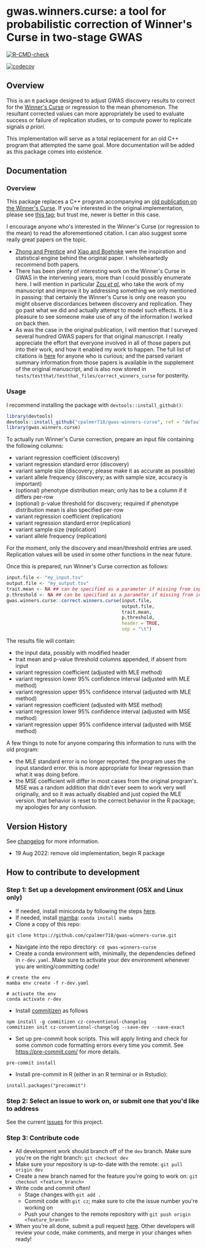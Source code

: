 # gwas.winners.curse: a tool for probabilistic correction of Winner's Curse in two-stage GWAS

<!-- badges: start -->
[![R-CMD-check](https://github.com/cpalmer718/gwas-winners-curse/actions/workflows/R-CMD-check.yaml/badge.svg)](https://github.com/cpalmer718/gwas-winners-curse/actions/workflows/R-CMD-check.yaml)

[![codecov](https://codecov.io/gh/cpalmer718/gwas-winners-curse/branch/default/graph/badge.svg?token=IIPN9LBZNQ)](https://codecov.io/gh/cpalmer718/gwas-winners-curse)
<!-- badges: end -->



## Overview

This is an `R` package designed to adjust GWAS discovery results to correct
for the [Winner's Curse](https://en.wikipedia.org/wiki/Winner%27s_curse) or
regression to the mean phenomenon. The resultant corrected values can more
appropriately be used to evaluate success or failure of replication studies,
or to compute power to replicate signals _a priori_.

This implementation will serve as a total replacement for an old C++ program
that attempted the same goal. More documentation will be added as this package
comes into existence.

## Documentation

### Overview

This package replaces a C++ program accompanying an [old publication on the Winner's Curse](https://doi.org/10.1371/journal.pgen.1006916).
If you're interested in the original implementation, please see [this tag](https://github.com/cpalmer718/gwas-winners-curse/tree/1.0.0-beta.2);
but trust me, newer is better in this case.

I encourage anyone who's interested in the Winner's Curse (or regression to the mean) to read the aforementioned citation. I can
also suggest some really great papers on the topic.

- [Zhong and Prentice](https://doi.org/10.1093%2Fbiostatistics%2Fkxn001) and [Xiao and Boehnke](https://doi.org/10.1002/gepi.20398)
  were the inspiration and statistical engine behind the original paper. I wholeheartedly recommend both papers.
- There has been plenty of interesting work on the Winner's Curse in GWAS in the intervening years, more than I could possibly enumerate
  here. I will mention in particular [Zou _et al._](https://www.biorxiv.org/content/10.1101/856898v1.full.pdf) who take the work
  of my manuscript and improve it by addressing something we only mentioned in passing: that certainly the Winner's Curse is only one
  reason you might observe discordances between discovery and replication. They go past what we did and actually attempt to model
  such effects. It is a pleasure to see someone make use of any of the information I worked on back then.
- As was the case in the original publication, I will mention that I surveyed several hundred GWAS papers for that original manuscript.
  I really appreciate the effort that everyone involved in all of those papers put into their work, and how it enabled my work to happen.
  The full list of citations is [here](https://doi.org/10.1371/journal.pgen.1006916.s012) for anyone who is curious; and the parsed 
  variant summary information from those papers is available in the supplement of the original manuscript, and is also now stored in 
  `tests/testthat/testthat_files/correct_winners_curse` for posterity.

### Usage

I recommend installing the package with `devtools::install_github()`:

```r
library(devtools)
devtools::install_github("cpalmer718/gwas-winners-curse", ref = "default")
library(gwas.winners.curse)
```

To actually run Winner's Curse correction, prepare an input file containing the following columns:

- variant regression coefficient (discovery)
- variant regression standard error (discovery)
- variant sample size (discovery; please make it as accurate as possible)
- variant allele frequency (discovery; as with sample size, accuracy is important)
- (optional) phenotype distribution mean; only has to be a column if it differs per-row
- (optional) p-value threshold for discovery; required if phenotype distribution mean is also specified per-row
- variant regression coefficient (replication)
- variant regression standard error (replication)
- variant sample size (replication)
- variant allele frequency (replication)

For the moment, only the discovery and mean/threshold entries are used. Replication values will be used in some
other functions in the near future.

Once this is prepared, run Winner's Curse correction as follows:

```r
input.file <- "my_input.tsv"
output.file <- "my_output.tsv"
trait.mean <- NA ## can be specified as a parameter if missing from input file
p.threshold <- NA ## can be specified as a parameter if missing from input file
gwas.winners.curse::correct.winners.curse(input.file,
                                          output.file,
                                          trait.mean,
                                          p.threshold,
                                          header = TRUE,
                                          sep = "\t")
```

The results file will contain:

- the input data, possibly with modified header
- trait mean and p-value threshold columns appended, if absent from input
- variant regression coefficient (adjusted with MLE method)
- variant regression lower 95% confidence interval (adjusted with MLE method)
- variant regression upper 95% confidence interval (adjusted with MLE method)
- variant regression coefficient (adjusted with MSE method)
- variant regression lower 95% confidence interval (adjusted with MSE method)
- variant regression upper 95% confidence interval (adjusted with MSE method)

A few things to note for anyone comparing this information to runs with the old program:

- the MLE standard error is no longer reported. the program uses the input standard error.
  this is more appropriate for linear regression than what it was doing before.
- the MSE coefficient will differ in most cases from the original program's. MSE was a random
  addition that didn't ever seem to work very well originally, and so it was actually disabled
  and just copied the MLE version. that behavior is reset to the correct behavior in the R package;
  my apologies for any confusion.

## Version History
See [changelog](CHANGELOG.md) for more information.
 * 19 Aug 2022: remove old implementation, begin R package

## How to contribute to development

### Step 1: Set up a development environment (OSX and Linux only)

- If needed, install miniconda by following the steps [here](https://docs.conda.io/en/latest/miniconda.html).
- If needed, install [mamba](https://github.com/mamba-org/mamba): `conda install mamba`
- Clone a copy of this repo: 

```
git clone https://github.com/cpalmer718/gwas-winners-curse.git
```

- Navigate into the repo directory: `cd gwas-winners-curse`
- Create a conda environment with, minimally, the dependencies defined in `r-dev.yaml`.  Make sure to activate your dev environment whenever you are writing/committing code!

```
# create the env
mamba env create -f r-dev.yaml

# activate the env
conda activate r-dev
```

- Install [commitizen](https://github.com/commitizen/cz-cli) as follows

```
npm install -g commitizen cz-conventional-changelog
commitizen init cz-conventional-changelog --save-dev --save-exact
```

- Set up pre-commit hook scripts.  This will apply linting and check for some common code formatting errors every time you commit.  See https://pre-commit.com/ for more details.  

```
pre-commit install
```

- Install pre-commit in R (either in an R terminal or in Rstudio):

```{r}
install.packages("precommit")
```

### Step 2: Select an issue to work on, or submit one that you'd like to address

See the current [issues](https://github.com/cpalmer718/gwas-winners-curse/issues) for this project.

### Step 3: Contribute code

- All development work should branch off of the `dev` branch.  Make sure you're on the right branch: `git checkout dev`
- Make sure your repository is up-to-date with the remote: `git pull origin dev`
- Create a new branch named for the feature you're going to work on: `git checkout <feature_branch>`
- Write code and commit often!
    - Stage changes with `git add .`
    - Commit code with `git cz`; make sure to cite the issue number you're working on
    - Push your changes to the remote repository with `git push origin <feature_branch>`
- When you're all done, submit a pull request [here](https://github.com/cpalmer718/gwas-winners-curse/pulls).  Other developers will review your code, make comments, and merge in your changes when ready!
